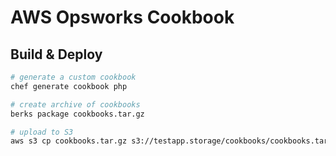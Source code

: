# AWS Opsworks Cookbook

## Build & Deploy

```sh
# generate a custom cookbook
chef generate cookbook php

# create archive of cookbooks
berks package cookbooks.tar.gz

# upload to S3
aws s3 cp cookbooks.tar.gz s3://testapp.storage/cookbooks/cookbooks.tar.gz
```
